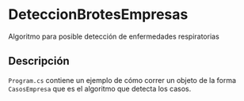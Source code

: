 # DeteccionBrotesEmpresas
Algoritmo para posible detección de enfermedades respiratorias 

## Descripción
`Program.cs` contiene un ejemplo de cómo correr un objeto de la forma `CasosEmpresa` que es el algoritmo que detecta los casos. 
